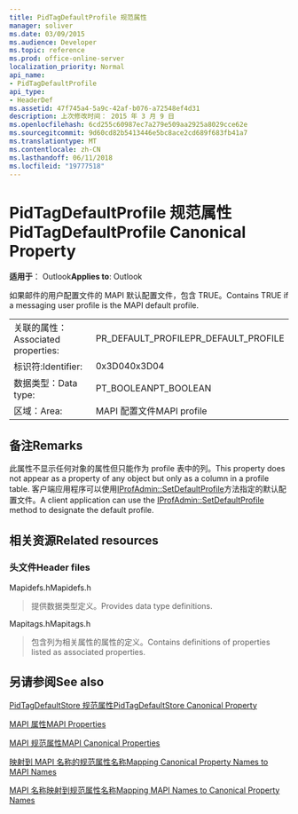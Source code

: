 ```yaml
---
title: PidTagDefaultProfile 规范属性
manager: soliver
ms.date: 03/09/2015
ms.audience: Developer
ms.topic: reference
ms.prod: office-online-server
localization_priority: Normal
api_name:
- PidTagDefaultProfile
api_type:
- HeaderDef
ms.assetid: 47f745a4-5a9c-42af-b076-a72548ef4d31
description: 上次修改时间： 2015 年 3 月 9 日
ms.openlocfilehash: 6cd255c60987ec7a279e509aa2925a8029cce62e
ms.sourcegitcommit: 9d60cd82b5413446e5bc8ace2cd689f683fb41a7
ms.translationtype: MT
ms.contentlocale: zh-CN
ms.lasthandoff: 06/11/2018
ms.locfileid: "19777518"
---
```

# <a name="pidtagdefaultprofile-canonical-property"></a><span data-ttu-id="b9ccc-103">PidTagDefaultProfile 规范属性</span><span class="sxs-lookup"><span data-stu-id="b9ccc-103">PidTagDefaultProfile Canonical Property</span></span>

  
  
<span data-ttu-id="b9ccc-104">**适用于**： Outlook</span><span class="sxs-lookup"><span data-stu-id="b9ccc-104">**Applies to**: Outlook</span></span> 
  
<span data-ttu-id="b9ccc-105">如果邮件的用户配置文件的 MAPI 默认配置文件，包含 TRUE。</span><span class="sxs-lookup"><span data-stu-id="b9ccc-105">Contains TRUE if a messaging user profile is the MAPI default profile.</span></span>
  
|||
|:-----|:-----|
|<span data-ttu-id="b9ccc-106">关联的属性：</span><span class="sxs-lookup"><span data-stu-id="b9ccc-106">Associated properties:</span></span>  <br/> |<span data-ttu-id="b9ccc-107">PR_DEFAULT_PROFILE</span><span class="sxs-lookup"><span data-stu-id="b9ccc-107">PR_DEFAULT_PROFILE</span></span>  <br/> |
|<span data-ttu-id="b9ccc-108">标识符:</span><span class="sxs-lookup"><span data-stu-id="b9ccc-108">Identifier:</span></span>  <br/> |<span data-ttu-id="b9ccc-109">0x3D04</span><span class="sxs-lookup"><span data-stu-id="b9ccc-109">0x3D04</span></span>  <br/> |
|<span data-ttu-id="b9ccc-110">数据类型：</span><span class="sxs-lookup"><span data-stu-id="b9ccc-110">Data type:</span></span>  <br/> |<span data-ttu-id="b9ccc-111">PT_BOOLEAN</span><span class="sxs-lookup"><span data-stu-id="b9ccc-111">PT_BOOLEAN</span></span>  <br/> |
|<span data-ttu-id="b9ccc-112">区域：</span><span class="sxs-lookup"><span data-stu-id="b9ccc-112">Area:</span></span>  <br/> |<span data-ttu-id="b9ccc-113">MAPI 配置文件</span><span class="sxs-lookup"><span data-stu-id="b9ccc-113">MAPI profile</span></span>  <br/> |
   
## <a name="remarks"></a><span data-ttu-id="b9ccc-114">备注</span><span class="sxs-lookup"><span data-stu-id="b9ccc-114">Remarks</span></span>

<span data-ttu-id="b9ccc-115">此属性不显示任何对象的属性但只能作为 profile 表中的列。</span><span class="sxs-lookup"><span data-stu-id="b9ccc-115">This property does not appear as a property of any object but only as a column in a profile table.</span></span> <span data-ttu-id="b9ccc-116">客户端应用程序可以使用[IProfAdmin::SetDefaultProfile](iprofadmin-setdefaultprofile.md)方法指定的默认配置文件。</span><span class="sxs-lookup"><span data-stu-id="b9ccc-116">A client application can use the [IProfAdmin::SetDefaultProfile](iprofadmin-setdefaultprofile.md) method to designate the default profile.</span></span> 
  
## <a name="related-resources"></a><span data-ttu-id="b9ccc-117">相关资源</span><span class="sxs-lookup"><span data-stu-id="b9ccc-117">Related resources</span></span>

### <a name="header-files"></a><span data-ttu-id="b9ccc-118">头文件</span><span class="sxs-lookup"><span data-stu-id="b9ccc-118">Header files</span></span>

<span data-ttu-id="b9ccc-119">Mapidefs.h</span><span class="sxs-lookup"><span data-stu-id="b9ccc-119">Mapidefs.h</span></span>
  
> <span data-ttu-id="b9ccc-120">提供数据类型定义。</span><span class="sxs-lookup"><span data-stu-id="b9ccc-120">Provides data type definitions.</span></span>
    
<span data-ttu-id="b9ccc-121">Mapitags.h</span><span class="sxs-lookup"><span data-stu-id="b9ccc-121">Mapitags.h</span></span>
  
> <span data-ttu-id="b9ccc-122">包含列为相关属性的属性的定义。</span><span class="sxs-lookup"><span data-stu-id="b9ccc-122">Contains definitions of properties listed as associated properties.</span></span>
    
## <a name="see-also"></a><span data-ttu-id="b9ccc-123">另请参阅</span><span class="sxs-lookup"><span data-stu-id="b9ccc-123">See also</span></span>



[<span data-ttu-id="b9ccc-124">PidTagDefaultStore 规范属性</span><span class="sxs-lookup"><span data-stu-id="b9ccc-124">PidTagDefaultStore Canonical Property</span></span>](pidtagdefaultstore-canonical-property.md)


[<span data-ttu-id="b9ccc-125">MAPI 属性</span><span class="sxs-lookup"><span data-stu-id="b9ccc-125">MAPI Properties</span></span>](mapi-properties.md)
  
[<span data-ttu-id="b9ccc-126">MAPI 规范属性</span><span class="sxs-lookup"><span data-stu-id="b9ccc-126">MAPI Canonical Properties</span></span>](mapi-canonical-properties.md)
  
[<span data-ttu-id="b9ccc-127">映射到 MAPI 名称的规范属性名称</span><span class="sxs-lookup"><span data-stu-id="b9ccc-127">Mapping Canonical Property Names to MAPI Names</span></span>](mapping-canonical-property-names-to-mapi-names.md)
  
[<span data-ttu-id="b9ccc-128">MAPI 名称映射到规范属性名称</span><span class="sxs-lookup"><span data-stu-id="b9ccc-128">Mapping MAPI Names to Canonical Property Names</span></span>](mapping-mapi-names-to-canonical-property-names.md)

